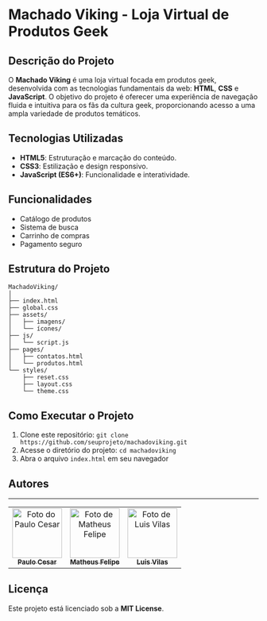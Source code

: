 # Machado Viking - Loja Virtual de Produtos Geek

## Descrição do Projeto

O **Machado Viking** é uma loja virtual focada em produtos geek, desenvolvida com as tecnologias fundamentais da web: **HTML**, **CSS** e **JavaScript**. O objetivo do projeto é oferecer uma experiência de navegação fluida e intuitiva para os fãs da cultura geek, proporcionando acesso a uma ampla variedade de produtos temáticos.

## Tecnologias Utilizadas

- **HTML5**: Estruturação e marcação do conteúdo.
- **CSS3**: Estilização e design responsivo.
- **JavaScript (ES6+)**: Funcionalidade e interatividade.

## Funcionalidades

- Catálogo de produtos
- Sistema de busca
- Carrinho de compras
- Pagamento seguro

## Estrutura do Projeto

```
MachadoViking/
│
├── index.html
├── global.css
├── assets/
│   ├── imagens/
│   └── ícones/
├── js/
│   └── script.js
├── pages/
│   ├── contatos.html
│   └── produtos.html
└── styles/
    ├── reset.css
    ├── layout.css
    └── theme.css
```

## Como Executar o Projeto

1. Clone este repositório: `git clone https://github.com/seuprojeto/machadoviking.git`
2. Acesse o diretório do projeto: `cd machadoviking`
3. Abra o arquivo `index.html` em seu navegador

## Autores

---

 <table>
  <tr>
    <td align="center">
      <a href="https://github.com/paulocesargit" >
        <img src="https://avatars.githubusercontent.com/u/149436023?v=4" width="100px;" alt="Foto do Paulo Cesar"/><br>
        <sub>
          <b>Paulo Cesar</b>
        </sub>
      </a>
    </td>
    <td align="center">
      <a href="https://github.com/Mateus-menezes20" >
        <img src="https://avatars.githubusercontent.com/u/188333189?v=4" width="100px;" alt="Foto de Matheus Felipe"/><br>
        <sub>
          <b>Matheus Felipe</b>
        </sub>
      </a>
    </td>
    <td align="center">
      <a href="#" >
        <img src="#" width="100px;" alt="Foto de Luis Vilas"/><br>
        <sub>
          <b>Luis Vilas</b>
        </sub>
      </a>
    </td>
</table>

## Licença

Este projeto está licenciado sob a **MIT License**.

